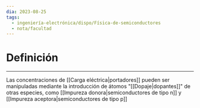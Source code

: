 ```yaml
---
dia: 2023-08-25
tags:
  - ingeniería-electrónica/dispo/Física-de-semiconductores
  - nota/facultad
---
```

# Definición
---
Las concentraciones de [[Carga eléctrica|portadores]] pueden ser manipuladas mediante la introducción de átomos "[[Dopaje|dopantes]]" de otras especies, como [[Impureza donora|semiconductores de tipo n]] y [[Impureza aceptora|semiconductores de tipo p]] 